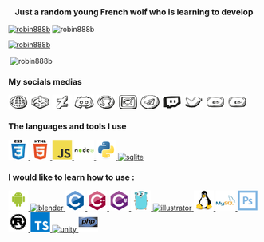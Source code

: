 <h3 align="center">Just a random young French wolf who is learning to develop</h3>

<p align="left"> <a href="https://twitter.com/robin888b" target="blank"><img src="https://img.shields.io/twitter/follow/robin888b?logo=twitter&style=for-the-badge" alt="robin888b" /></a> <img src="https://komarev.com/ghpvc/?username=robin888b&label=Profile%20views&color=0e75b6&style=flat" alt="robin888b" /></p>

<p align="left"> <a href="https://github.com/ryo-ma/github-profile-trophy"><img src="https://github-profile-trophy.vercel.app/?username=robin888b" alt="robin888b" /></a> </p>

<p>&nbsp;<img align="center" src="https://github-readme-stats.vercel.app/api?username=robin888b&show_icons=true&locale=en" alt="robin888b" /></p>

<p align="left">  </p>

<h3 align="left">My socials medias</h3>
<p align="left">
<a href="https://robin888b.github.io/Robin888b/" target="blank"><img align="center" src="https://raw.githubusercontent.com/Robin888b/Robin888b/aefb9e8bda6cd18f47e1d5dfbf9feafa9c1f8095/src/svg/globe.svg"height="30" width="40" /></a>
<a href="https://codepen.io/https://codepen.io/robin888b" target="blank"><img align="center" src="https://raw.githubusercontent.com/Robin888b/Robin888b/e389ffad615780aadbdd2683e8575e646c604737/src/svg/codepen.svg" alt="https://codepen.io/robin888b" height="30" width="40" /></a>
<a href="https://www.deviantart.com/robin888b" target="blank"><img align="center" src="https://raw.githubusercontent.com/Robin888b/Robin888b/e389ffad615780aadbdd2683e8575e646c604737/src/svg/deviant-art.svg" height="30" width="40" /></a>
<a href="#" target="blank"><img align="center" src="https://raw.githubusercontent.com/Robin888b/Robin888b/e389ffad615780aadbdd2683e8575e646c604737/src/svg/discord.svg" height="30" width="40" /></a>
<a href="#" target="blank"><img align="center" src="https://raw.githubusercontent.com/Robin888b/Robin888b/e389ffad615780aadbdd2683e8575e646c604737/src/svg/github.svg" height="30" width="40" /></a>
<a href="https://www.instagram.com/robin888b/" target="blank"><img align="center" src="https://raw.githubusercontent.com/Robin888b/Robin888b/e389ffad615780aadbdd2683e8575e646c604737/src/svg/instagram.svg" height="30" width="40" /></a>
<a href="https://t.me/robin888b" target="blank"><img align="center" src="https://raw.githubusercontent.com/Robin888b/Robin888b/e389ffad615780aadbdd2683e8575e646c604737/src/svg/telegram.svg" height="30" width="40" /></a>
<a href="https://www.twitch.tv/robin8888b" target="blank"><img align="center" src="https://raw.githubusercontent.com/Robin888b/Robin888b/e389ffad615780aadbdd2683e8575e646c604737/src/svg/twitch.svg" height="30" width="40" /></a>
<a href="https://twitter.com/robin888b" target="blank"><img align="center" src="https://raw.githubusercontent.com/Robin888b/Robin888b/e389ffad615780aadbdd2683e8575e646c604737/src/svg/twitter.svg" alt="robin888b" height="30" width="40" /></a>
<a href="https://www.youtube.com/channel/UCOqa7Ch5Y2VbgSF40RlBDyA" target="blank"><img align="center" src="https://raw.githubusercontent.com/Robin888b/Robin888b/e389ffad615780aadbdd2683e8575e646c604737/src/svg/youtube.svg" height="30" width="40" /></a>
<a href="https://www.youtube.com/channel/UCvcx1-olSdlg-ul2feFz1tA" target="blank"><img align="center" src="https://raw.githubusercontent.com/Robin888b/Robin888b/e389ffad615780aadbdd2683e8575e646c604737/src/svg/youtube.svg" height="30" width="40" /></a>
</p>

<h3 align="left">The languages and tools I use</h3>
<p align="left"> <a href="https://www.w3schools.com/css/" target="_blank" rel="noreferrer"> <img src="https://raw.githubusercontent.com/devicons/devicon/master/icons/css3/css3-original-wordmark.svg" alt="css3" width="40" height="40"/> </a> <a href="https://www.w3.org/html/" target="_blank" rel="noreferrer"> <img src="https://raw.githubusercontent.com/devicons/devicon/master/icons/html5/html5-original-wordmark.svg" alt="html5" width="40" height="40"/> </a> <a href="https://developer.mozilla.org/en-US/docs/Web/JavaScript" target="_blank" rel="noreferrer"> <img src="https://raw.githubusercontent.com/devicons/devicon/master/icons/javascript/javascript-original.svg" alt="javascript" width="40" height="40"/> </a> <a href="https://nodejs.org" target="_blank" rel="noreferrer"> <img src="https://raw.githubusercontent.com/devicons/devicon/master/icons/nodejs/nodejs-original-wordmark.svg" alt="nodejs" width="40" height="40"/> </a> <a href="https://www.python.org" target="_blank" rel="noreferrer"> <img src="https://raw.githubusercontent.com/devicons/devicon/master/icons/python/python-original.svg" alt="python" width="40" height="40"/> </a> <a href="https://www.sqlite.org/" target="_blank" rel="noreferrer"> <img src="https://www.vectorlogo.zone/logos/sqlite/sqlite-icon.svg" alt="sqlite" width="40" height="40"/> </a> </p>

<h3 align="left">I would like to learn how to use :</h3>
<p align="left"> <a href="https://developer.android.com" target="_blank" rel="noreferrer"> <img src="https://raw.githubusercontent.com/devicons/devicon/master/icons/android/android-original-wordmark.svg" alt="android" width="40" height="40"/> </a> <a href="https://www.blender.org/" target="_blank" rel="noreferrer"> <img src="https://download.blender.org/branding/community/blender_community_badge_white.svg" alt="blender" width="40" height="40"/> </a> <a href="https://www.cprogramming.com/" target="_blank" rel="noreferrer"> <img src="https://raw.githubusercontent.com/devicons/devicon/master/icons/c/c-original.svg" alt="c" width="40" height="40"/> </a> <a href="https://www.w3schools.com/cpp/" target="_blank" rel="noreferrer"> <img src="https://raw.githubusercontent.com/devicons/devicon/master/icons/cplusplus/cplusplus-original.svg" alt="cplusplus" width="40" height="40"/> </a> <a href="https://www.w3schools.com/cs/" target="_blank" rel="noreferrer"> <img src="https://raw.githubusercontent.com/devicons/devicon/master/icons/csharp/csharp-original.svg" alt="csharp" width="40" height="40"/> </a> <a href="https://golang.org" target="_blank" rel="noreferrer"> <img src="https://raw.githubusercontent.com/devicons/devicon/master/icons/go/go-original.svg" alt="go" width="40" height="40"/> </a> <a href="https://www.adobe.com/in/products/illustrator.html" target="_blank" rel="noreferrer"> <img src="https://www.vectorlogo.zone/logos/adobe_illustrator/adobe_illustrator-icon.svg" alt="illustrator" width="40" height="40"/> </a> <a href="https://www.linux.org/" target="_blank" rel="noreferrer"> <img src="https://raw.githubusercontent.com/devicons/devicon/master/icons/linux/linux-original.svg" alt="linux" width="40" height="40"/> </a> <a href="https://www.mysql.com/" target="_blank" rel="noreferrer"> <img src="https://raw.githubusercontent.com/devicons/devicon/master/icons/mysql/mysql-original-wordmark.svg" alt="mysql" width="40" height="40"/> </a> <a href="https://www.photoshop.com/en" target="_blank" rel="noreferrer"> <img src="https://raw.githubusercontent.com/devicons/devicon/master/icons/photoshop/photoshop-line.svg" alt="photoshop" width="40" height="40"/> </a> <a href="https://www.rust-lang.org" target="_blank" rel="noreferrer"> <img src="https://raw.githubusercontent.com/devicons/devicon/master/icons/rust/rust-plain.svg" alt="rust" width="40" height="40"/> </a> <a href="https://www.typescriptlang.org/" target="_blank" rel="noreferrer"> <img src="https://raw.githubusercontent.com/devicons/devicon/master/icons/typescript/typescript-original.svg" alt="typescript" width="40" height="40"/> </a> <a href="https://unity.com/" target="_blank" rel="noreferrer"> <img src="https://www.vectorlogo.zone/logos/unity3d/unity3d-icon.svg" alt="unity" width="40" height="40"/> </a><a href="https://www.php.net" target="_blank" rel="noreferrer"> <img src="https://raw.githubusercontent.com/devicons/devicon/master/icons/php/php-original.svg" alt="php" width="40" height="40"/> </a></p>

